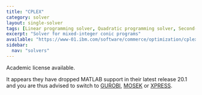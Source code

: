 ```yaml
---
title: "CPLEX"
category: solver
layout: single-solver
tags: [Linear programming solver, Quadratic programming solver, Second-order cone programming solver, Mixed-integer linear programming solver,Mixed-integer quadratic programming solver,Mixed-integer second-order cone programming solver, Mixed-integer conic programming solver, Nonconvex quadratic programming solver]
excerpt: "Solver for mixed-integer conic programs"
available: "https://www-01.ibm.com/software/commerce/optimization/cplex-optimizer/"
sidebar:
  nav: "solvers"
---
```


Academic license available.

It appears they have dropped MATLAB support in their latest release 20.1 and you are thus advised to switch to [GUROBI](/solver/gurobi),  [MOSEK](/solver/mosek) or [XPRESS](/solver/xpress).

